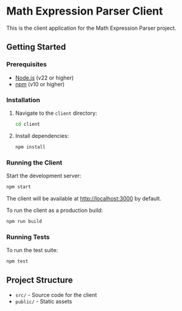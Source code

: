 # Math Expression Parser Client

This is the client application for the Math Expression Parser project.

## Getting Started

### Prerequisites

- [Node.js](https://nodejs.org/) (v22 or higher)
- [npm](https://www.npmjs.com/) (v10 or higher)

### Installation

1. Navigate to the `client` directory:

   ```bash
   cd client
   ```

2. Install dependencies:

   ```bash
   npm install
   ```

### Running the Client

Start the development server:

```bash
npm start
```

The client will be available at [http://localhost:3000](http://localhost:3000) by default.

To run the client as a production build:

```bash
npm run build
```

### Running Tests

To run the test suite:

```bash
npm test
```

## Project Structure

- `src/` - Source code for the client
- `public/` - Static assets
